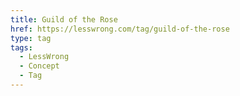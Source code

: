 ```yaml
---
title: Guild of the Rose
href: https://lesswrong.com/tag/guild-of-the-rose
type: tag
tags:
  - LessWrong
  - Concept
  - Tag
---
```


